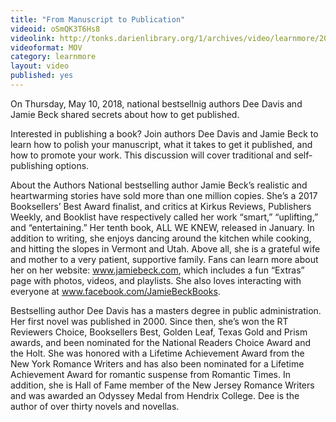 ```yaml
---
title: "From Manuscript to Publication"
videoid: oSmQK3T6Hs8
videolink: http://tonks.darienlibrary.org/1/archives/video/learnmore/20180510_from_manuscript_to_publication.mov
videoformat: MOV
category: learnmore
layout: video
published: yes
---
```


On Thursday, May 10, 2018, national bestsellnig authors Dee Davis and Jamie Beck shared secrets about how to get published. 

Interested in publishing a book? Join authors Dee Davis and Jamie Beck to learn how to polish your manuscript, what it takes to get it published, and how to promote your work. This discussion will cover traditional and self-publishing options.

About the Authors
National bestselling author Jamie Beck’s realistic and heartwarming stories have sold more than one million copies. She’s a 2017 Booksellers’ Best Award finalist, and critics at Kirkus Reviews, Publishers Weekly, and Booklist have respectively called her work “smart,” “uplifting,” and “entertaining.” Her tenth book, ALL WE KNEW, released in January. In addition to writing, she enjoys dancing around the kitchen while cooking, and hitting the slopes in Vermont and Utah. Above all, she is a grateful wife and mother to a very patient, supportive family. Fans can learn more about her on her website: www.jamiebeck.com, which includes a fun “Extras” page with photos, videos, and playlists. She also loves interacting with everyone at www.facebook.com/JamieBeckBooks.

Bestselling author Dee Davis has a masters degree in public administration. Her first novel was published in 2000. Since then, she’s won the RT Reviewers Choice, Booksellers Best, Golden Leaf, Texas Gold and Prism awards, and been nominated for the National Readers Choice Award and the Holt. She was honored with a Lifetime Achievement Award from the New York Romance Writers and has also been nominated for a Lifetime Achievement Award for romantic suspense from Romantic Times. In addition, she is Hall of Fame member of the New Jersey Romance Writers and was awarded an Odyssey Medal from Hendrix College. Dee is the author of over thirty novels and novellas.